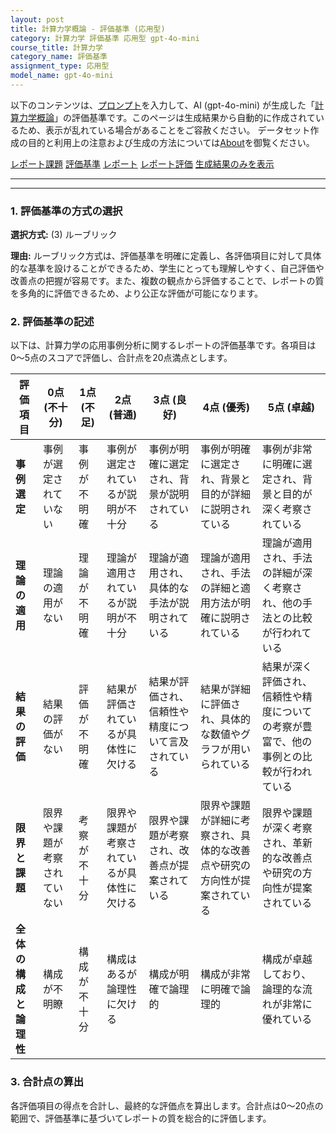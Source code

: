 ```yaml
---
layout: post
title: 計算力学概論 - 評価基準 (応用型)
category: 計算力学 評価基準 応用型 gpt-4o-mini
course_title: 計算力学
category_name: 評価基準
assignment_type: 応用型
model_name: gpt-4o-mini
---
```


以下のコンテンツは、[プロンプト](https://github.com/takedatoshiyuki/synthetic_assignments/tree/main/generated/計算力学/gpt-4o-mini/prompt_評価基準-応用型.md)を入力して、AI (gpt-4o-mini) が生成した「[計算力学概論](/contents/計算力学/)」の評価基準です。このページは生成結果から自動的に作成されているため、表示が乱れている場合があることをご容赦ください。
データセット作成の目的と利用上の注意および生成の方法については[About](/About)を御覧ください。

[レポート課題](../レポート課題-応用型)
[評価基準](../評価基準-応用型)
[レポート](../レポート-応用型)
[レポート評価](../レポート評価-応用型)
[生成結果のみを表示](https://github.com/takedatoshiyuki/synthetic_assignments/tree/main/generated/計算力学/gpt-4o-mini/評価基準-応用型.md)
  

***
***
  
### 1. 評価基準の方式の選択

**選択方式:** (3) ルーブリック

**理由:** ルーブリック方式は、評価基準を明確に定義し、各評価項目に対して具体的な基準を設けることができるため、学生にとっても理解しやすく、自己評価や改善点の把握が容易です。また、複数の観点から評価することで、レポートの質を多角的に評価できるため、より公正な評価が可能になります。

### 2. 評価基準の記述

以下は、計算力学の応用事例分析に関するレポートの評価基準です。各項目は0〜5点のスコアで評価し、合計点を20点満点とします。

| 評価項目               | 0点 (不十分) | 1点 (不足) | 2点 (普通) | 3点 (良好) | 4点 (優秀) | 5点 (卓越) |
|------------------------|---------------|-------------|-------------|-------------|-------------|-------------|
| **事例選定**           | 事例が選定されていない | 事例が不明確 | 事例が選定されているが説明が不十分 | 事例が明確に選定され、背景が説明されている | 事例が明確に選定され、背景と目的が詳細に説明されている | 事例が非常に明確に選定され、背景と目的が深く考察されている |
| **理論の適用**         | 理論の適用がない | 理論が不明確 | 理論が適用されているが説明が不十分 | 理論が適用され、具体的な手法が説明されている | 理論が適用され、手法の詳細と適用方法が明確に説明されている | 理論が適用され、手法の詳細が深く考察され、他の手法との比較が行われている |
| **結果の評価**         | 結果の評価がない | 評価が不明確 | 結果が評価されているが具体性に欠ける | 結果が評価され、信頼性や精度について言及されている | 結果が詳細に評価され、具体的な数値やグラフが用いられている | 結果が深く評価され、信頼性や精度についての考察が豊富で、他の事例との比較が行われている |
| **限界と課題**         | 限界や課題が考察されていない | 考察が不十分 | 限界や課題が考察されているが具体性に欠ける | 限界や課題が考察され、改善点が提案されている | 限界や課題が詳細に考察され、具体的な改善点や研究の方向性が提案されている | 限界や課題が深く考察され、革新的な改善点や研究の方向性が提案されている |
| **全体の構成と論理性** | 構成が不明瞭 | 構成が不十分 | 構成はあるが論理性に欠ける | 構成が明確で論理的 | 構成が非常に明確で論理的 | 構成が卓越しており、論理的な流れが非常に優れている |

### 3. 合計点の算出

各評価項目の得点を合計し、最終的な評価点を算出します。合計点は0〜20点の範囲で、評価基準に基づいてレポートの質を総合的に評価します。
